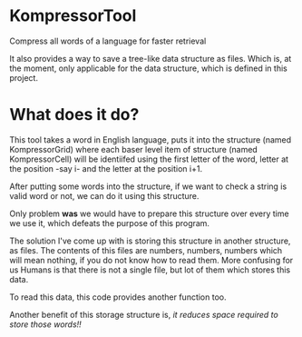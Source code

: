 # KompressorTool
  Compress all words of a language for faster retrieval

  It also provides a way to save a tree-like data structure as files. Which is, at the moment,
only applicable for the data structure, which is defined in this project.


# What does it do?
  This tool takes a word in English language, puts it into the structure (named KompressorGrid)
where each baser level item of structure (named KompressorCell) will be identiifed using the
first letter of the word, letter at the position -say i- and the letter at the position i+1.

  After putting some words into the structure, if we want to check a string is valid word or not,
we can do it using this structure.
  
  Only problem <strong>was</strong> we would have to prepare this structure over every time we
use it, which defeats the purpose of this program.

  The solution I've come up with is storing this structure in another structure, as files. The
contents of this files are numbers, numbers, numbers which will mean nothing, if you do not know
how to read them. More confusing for us Humans is that there is not a single file, but lot of
them which stores this data.

  To read this data, this code provides another function too.
  
  Another benefit of this storage structure is, <em>it reduces space required to store those words!!</em>
